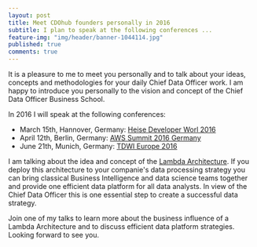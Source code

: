 ```yaml
---
layout: post
title: Meet CDOhub founders personally in 2016
subtitle: I plan to speak at the following conferences ...
feature-img: "img/header/banner-1044114.jpg"
published: true
comments: true
---
```


It is a pleasure to me to meet you personally and to talk about your 
ideas, concepts and methodologies for your daily Chief Data Officer 
work. I am happy to introduce you personally to the vision and concept 
of the Chief Data Officer Business School.

In 2016 I will speak at the following conferences:

* March 15th, Hannover, Germany: [Heise Developer Worl 2016](http://developerworld.heise.de/#event-2-2) 
* April 12th, Berlin, Germany: [AWS Summit 2016 Germany](https://aws.amazon.com/summits/berlin/sessions/) 
* June 21th, Munich, Germany: [TDWI Europe 2016](http://www.tdwi-konferenz.de/tdwi2016.html) 

I am talking about the idea and concept of the [Lambda Architecture](http://lambda-architecture.net/). 
If you deploy this architecture to your companie's data processing 
strategy you can bring classical Business Intelligence and data science 
teams together and provide one efficient data platform for all data 
analysts. In view of the Chief Data Officer this is one essential step 
to create a successful data strategy. 

Join one of my talks to learn more about the business influence of a 
Lambda Architecture and to discuss efficient data platform strategies. 
Looking forward to see you.